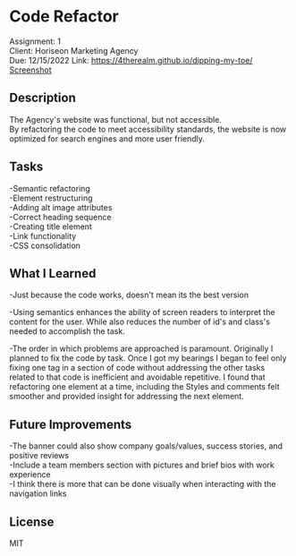 # Code Refactor
Assignment: 1  
Client: Horiseon Marketing Agency  
Due: 12/15/2022
Link: https://4therealm.github.io/dipping-my-toe/  
[Screenshot](/Develop/assets/images/screenshot.png)

## Description
The Agency's website was functional, but not accessible.  
By refactoring the code to meet accessibility standards, the website is now optimized for search engines and more user friendly.

## Tasks
-Semantic refactoring  
-Element restructuring  
-Adding alt image attributes  
-Correct heading sequence  
-Creating title element  
-Link functionality  
-CSS consolidation  


## What I Learned 
-Just because the code works, doesn't mean its the best version  

-Using semantics enhances the ability of screen readers to interpret the content for the user. While also reduces the number of id's and class's needed to accomplish the task.  

-The order in which problems are approached is paramount. Originally I planned to fix the code by task. Once I got my bearings I began to feel only fixing one tag in a section of code without addressing the other tasks related to that code is inefficient and avoidable repetitive. I found that refactoring one element at a time, including the Styles and comments felt smoother and provided insight for addressing the next element.   

## Future Improvements
-The banner could also show company goals/values, success stories, and positive reviews  
-Include a team members section with pictures and brief bios with work experience  
-I think there is more that can be done visually when interacting with the navigation links

## License
MIT
